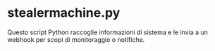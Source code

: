 # stealermachine.py
Questo script Python raccoglie informazioni di sistema e le invia a un webhook per scopi di monitoraggio o notifiche.

